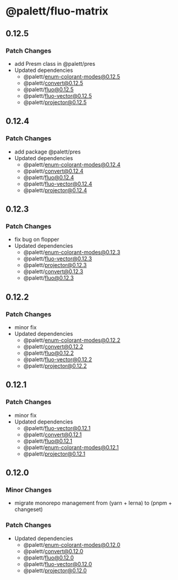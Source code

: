 # @palett/fluo-matrix

## 0.12.5

### Patch Changes

- add Presm class in @palett/pres
- Updated dependencies
  - @palett/enum-colorant-modes@0.12.5
  - @palett/convert@0.12.5
  - @palett/fluo@0.12.5
  - @palett/fluo-vector@0.12.5
  - @palett/projector@0.12.5

## 0.12.4

### Patch Changes

- add package @palett/pres
- Updated dependencies
  - @palett/enum-colorant-modes@0.12.4
  - @palett/convert@0.12.4
  - @palett/fluo@0.12.4
  - @palett/fluo-vector@0.12.4
  - @palett/projector@0.12.4

## 0.12.3

### Patch Changes

- fix bug on flopper
- Updated dependencies
  - @palett/enum-colorant-modes@0.12.3
  - @palett/fluo-vector@0.12.3
  - @palett/projector@0.12.3
  - @palett/convert@0.12.3
  - @palett/fluo@0.12.3

## 0.12.2

### Patch Changes

- minor fix
- Updated dependencies
  - @palett/enum-colorant-modes@0.12.2
  - @palett/convert@0.12.2
  - @palett/fluo@0.12.2
  - @palett/fluo-vector@0.12.2
  - @palett/projector@0.12.2

## 0.12.1

### Patch Changes

- minor fix
- Updated dependencies
  - @palett/fluo-vector@0.12.1
  - @palett/convert@0.12.1
  - @palett/fluo@0.12.1
  - @palett/enum-colorant-modes@0.12.1
  - @palett/projector@0.12.1

## 0.12.0

### Minor Changes

- migrate monorepo management from (yarn + lerna) to (pnpm + changeset)

### Patch Changes

- Updated dependencies
  - @palett/enum-colorant-modes@0.12.0
  - @palett/convert@0.12.0
  - @palett/fluo@0.12.0
  - @palett/fluo-vector@0.12.0
  - @palett/projector@0.12.0
